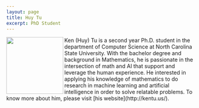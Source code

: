 ```yaml
---
layout: page
title: Huy Tu
excerpt: PhD Student
---
```



<img align="left" width="150" src="{{site.url}}/img/huy.jpg">
Ken (Huy) Tu is a second year Ph.D. student in the department of Computer Science at North Carolina State University. 
With the bachelor degree and background in Mathematics, he is passionate in the intersection of math and AI that support 
and leverage the human experience. He interested in applying his knowledge of mathematics to do research in machine 
learning and artificial intelligence in order to solve relatable problems. To know more about him, please visit [his website](http://kentu.us/).
